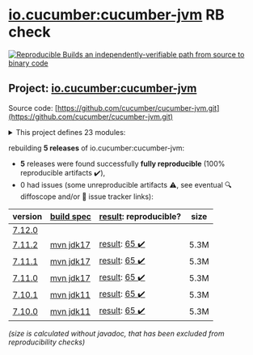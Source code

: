 [io.cucumber:cucumber-jvm](https://central.sonatype.com/artifact/io.cucumber/cucumber-jvm/7.11.2/versions) RB check
=======

[![Reproducible Builds](https://reproducible-builds.org/images/logos/rb.svg) an independently-verifiable path from source to binary code](https://reproducible-builds.org/)

## Project: [io.cucumber:cucumber-jvm](https://central.sonatype.com/artifact/io.cucumber/cucumber-jvm/7.11.2/versions)

Source code: [https://github.com/cucumber/cucumber-jvm.git](https://github.com/cucumber/cucumber-jvm.git)

<details><summary>This project defines 23 modules:</summary>

* [io.cucumber:cucumber-archetype](https://central.sonatype.com/artifact/io.cucumber/cucumber-archetype/7.11.2)
* [io.cucumber:cucumber-bom](https://central.sonatype.com/artifact/io.cucumber/cucumber-bom/7.11.2)
* [io.cucumber:cucumber-cdi2](https://central.sonatype.com/artifact/io.cucumber/cucumber-cdi2/7.11.2)
* [io.cucumber:cucumber-core](https://central.sonatype.com/artifact/io.cucumber/cucumber-core/7.11.2)
* [io.cucumber:cucumber-deltaspike](https://central.sonatype.com/artifact/io.cucumber/cucumber-deltaspike/7.11.2)
* [io.cucumber:cucumber-gherkin](https://central.sonatype.com/artifact/io.cucumber/cucumber-gherkin/7.11.2)
* [io.cucumber:cucumber-gherkin-messages](https://central.sonatype.com/artifact/io.cucumber/cucumber-gherkin-messages/7.11.2)
* [io.cucumber:cucumber-guice](https://central.sonatype.com/artifact/io.cucumber/cucumber-guice/7.11.2)
* [io.cucumber:cucumber-jakarta-cdi](https://central.sonatype.com/artifact/io.cucumber/cucumber-jakarta-cdi/7.11.2)
* [io.cucumber:cucumber-jakarta-openejb](https://central.sonatype.com/artifact/io.cucumber/cucumber-jakarta-openejb/7.11.2)
* [io.cucumber:cucumber-java](https://central.sonatype.com/artifact/io.cucumber/cucumber-java/7.11.2)
* [io.cucumber:cucumber-java8](https://central.sonatype.com/artifact/io.cucumber/cucumber-java8/7.11.2)
* [io.cucumber:cucumber-junit](https://central.sonatype.com/artifact/io.cucumber/cucumber-junit/7.11.2)
* [io.cucumber:cucumber-junit-platform-engine](https://central.sonatype.com/artifact/io.cucumber/cucumber-junit-platform-engine/7.11.2)
* [io.cucumber:cucumber-jvm](https://central.sonatype.com/artifact/io.cucumber/cucumber-jvm/7.11.2)
* [io.cucumber:cucumber-openejb](https://central.sonatype.com/artifact/io.cucumber/cucumber-openejb/7.11.2)
* [io.cucumber:cucumber-picocontainer](https://central.sonatype.com/artifact/io.cucumber/cucumber-picocontainer/7.11.2)
* [io.cucumber:cucumber-plugin](https://central.sonatype.com/artifact/io.cucumber/cucumber-plugin/7.11.2)
* [io.cucumber:cucumber-spring](https://central.sonatype.com/artifact/io.cucumber/cucumber-spring/7.11.2)
* [io.cucumber:cucumber-testng](https://central.sonatype.com/artifact/io.cucumber/cucumber-testng/7.11.2)
* [io.cucumber:datatable](https://central.sonatype.com/artifact/io.cucumber/datatable/7.11.2)
* [io.cucumber:datatable-matchers](https://central.sonatype.com/artifact/io.cucumber/datatable-matchers/7.11.2)
* [io.cucumber:docstring](https://central.sonatype.com/artifact/io.cucumber/docstring/7.11.2)
</details>

rebuilding **5 releases** of io.cucumber:cucumber-jvm:
- **5** releases were found successfully **fully reproducible** (100% reproducible artifacts :heavy_check_mark:),
- 0 had issues (some unreproducible artifacts :warning:, see eventual :mag: diffoscope and/or :memo: issue tracker links):

| version | [build spec](/BUILDSPEC.md) | [result](https://reproducible-builds.org/docs/jvm/): reproducible? | size |
| -- | --------- | ------ | -- |
| [7.12.0](https://central.sonatype.com/artifact/io.cucumber/cucumber-jvm/7.12.0/pom) | | | |
| [7.11.2](https://central.sonatype.com/artifact/io.cucumber/cucumber-jvm/7.11.2/pom) | [mvn jdk17](cucumber-jvm-7.11.2.buildspec) | [result](cucumber-jvm-7.11.2.buildinfo): [65 :heavy_check_mark: ](cucumber-jvm-7.11.2.buildcompare) | 5.3M |
| [7.11.1](https://central.sonatype.com/artifact/io.cucumber/cucumber-jvm/7.11.1/pom) | [mvn jdk17](cucumber-jvm-7.11.1.buildspec) | [result](cucumber-jvm-7.11.1.buildinfo): [65 :heavy_check_mark: ](cucumber-jvm-7.11.1.buildcompare) | 5.3M |
| [7.11.0](https://central.sonatype.com/artifact/io.cucumber/cucumber-jvm/7.11.0/pom) | [mvn jdk17](cucumber-jvm-7.11.0.buildspec) | [result](cucumber-jvm-7.11.0.buildinfo): [65 :heavy_check_mark: ](cucumber-jvm-7.11.0.buildcompare) | 5.3M |
| [7.10.1](https://central.sonatype.com/artifact/io.cucumber/cucumber-jvm/7.10.1/pom) | [mvn jdk11](cucumber-jvm-7.10.1.buildspec) | [result](cucumber-jvm-7.10.1.buildinfo): [65 :heavy_check_mark: ](cucumber-jvm-7.10.1.buildcompare) | 5.3M |
| [7.10.0](https://central.sonatype.com/artifact/io.cucumber/cucumber-jvm/7.10.0/pom) | [mvn jdk11](cucumber-jvm-7.10.0.buildspec) | [result](cucumber-jvm-7.10.0.buildinfo): [65 :heavy_check_mark: ](cucumber-jvm-7.10.0.buildcompare) | 5.3M |

<i>(size is calculated without javadoc, that has been excluded from reproducibility checks)</i>
